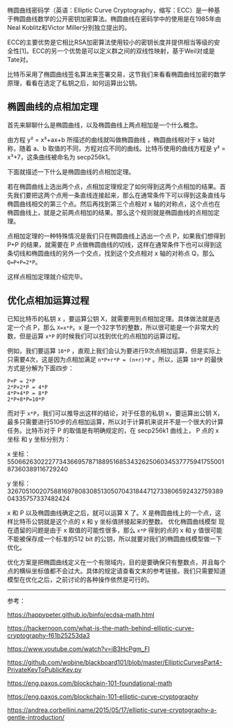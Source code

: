 椭圆曲线密码学（英语：Elliptic Curve Cryptography，缩写：ECC）是一种基于椭圆曲线数学的公开密钥加密算法。椭圆曲线在密码学中的使用是在1985年由Neal Koblitz和Victor Miller分别独立提出的。

ECC的主要优势是它相比RSA加密算法使用较小的密钥长度并提供相当等级的安全性[1]。ECC的另一个优势是可以定义群之间的双线性映射，基于Weil对或是Tate对。


比特币采用了椭圆曲线签名算法来签署交易，这节我们来看看椭圆曲线加密的数学原理，看看在选定了私钥之后，如何运算出公钥。

## 椭圆曲线的点相加定理

首先来聊聊什么是椭圆曲线，以及椭圆曲线上两点相加是一个什么概念。

由方程 y² = x³+ax+b 所描述的曲线就叫做椭圆曲线 ，椭圆曲线相对于 x 轴对称，随着 a、b 取值的不同，方程对应不同的曲线。比特币使用的曲线方程是 y² = x³+7，这条曲线被命名为 secp256k1。

下面就描述一下什么是椭圆曲线的点相加定理。

若在椭圆曲线上选出两个点，点相加定理规定了如何得到这两个点相加的结果。首先我们要把这两个点用一条直线连接起来，那么在通常条件下可以得到这条直线与椭圆曲线相交的第三个点。然后再找到第三个点相对 x 轴的对称点，这个点也在椭圆曲线上，就是之前两点相加的结果。那么这个规则就是椭圆曲线的点相加定理。

点相加定理的一种特殊情况是我们只在椭圆曲线上选出一个点 P，如果我们想得到 P+P 的结果，就需要在 P 点做椭圆曲线的切线，这样在通常条件下也可以得到这条切线和椭圆曲线的另外一个交点，找到这个交点相对 x 轴的对称点 Q，那么 `Q=P+P=2*P`。

这样点相加定理就介绍完毕。

## 优化点相加运算过程

已知比特币的私钥 x ，要运算公钥 X，就需要用到点相加定理。具体做法就是选定一个点 P，那么 `X=x*P`。x 是一个32字节的整数，所以很可能是一个非常大的数，但是运算 `x*P` 的时候我们可以找到优化的点相加的运算过程。

例如，我们要运算 `10*P` ，直观上我们会认为要进行9次点相加运算，但是实际上只需要4次，这是因为点相加满足 `n*P+r*P = (n+r)*P` 。所以，运算 `10*P` 的最快方式是分解为下面四步：

```
P+P = 2*P
2*P+2*P = 4*P
4*P+4*P = 8*P
2*P+8*P=10*P
```

而对于 `x*P`，我们可以推导出这样的结论，对于任意的私钥 x，要运算出公钥 X，最多只需要进行510步的点相加运算，所以对于计算机来说并不是一个很大的计算任务。比特币对于 P 的取值是有明确规定的，在 secp256k1 曲线上， P 点的 x 坐标 和 y 坐标分别为：

x 坐标：
55066263022277343669578718895168534326250603453777594175500187360389116729240

y 坐标：
32670510020758816978083085130507043184471273380659243275938904335757337482424

x 和 P 以及椭圆曲线确定之后，就可以运算 X 了。X 是椭圆曲线上的一个点，这样比特币公钥就是这个点的 x 和 y 坐标值拼接起来的整数。
优化椭圆曲线模型
现在遗留的问题是由于 x 取值的可能性很多，那么 `x*P` 得到的点的 x 和 y 值很可能不能被保存成一个标准的512 bit 的公钥，所以就要对我们的椭圆曲线模型做一下优化。

优化方案是把椭圆曲线定义在一个有限域内，目的是要确保只有整数点，并且每个点的横纵坐标值都不会过大。具体的规定请查看文末的参考链接。我们只需要知道模型在优化之后，之前讨论的各种操作依然是可行的。


---

参考：

https://happypeter.github.io/binfo/ecdsa-math.html

https://hackernoon.com/what-is-the-math-behind-elliptic-curve-cryptography-f61b25253da3

https://www.youtube.com/watch?v=iB3HcPgm_FI

https://github.com/wobine/blackboard101/blob/master/EllipticCurvesPart4-PrivateKeyToPublicKey.py

https://eng.paxos.com/blockchain-101-foundational-math

https://eng.paxos.com/blockchain-101-elliptic-curve-cryptography

https://andrea.corbellini.name/2015/05/17/elliptic-curve-cryptography-a-gentle-introduction/